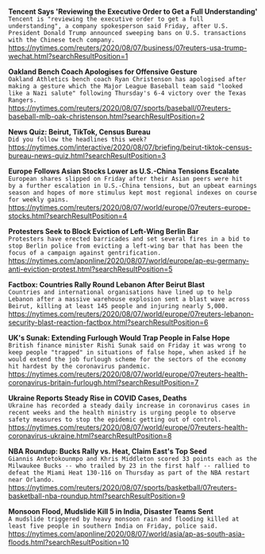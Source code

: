 **Tencent Says 'Reviewing the Executive Order to Get a Full Understanding'**\
`Tencent is "reviewing the executive order to get a full understanding", a company spokesperson said Friday, after U.S. President Donald Trump announced sweeping bans on U.S. transactions with the Chinese tech company.`\
https://nytimes.com/reuters/2020/08/07/business/07reuters-usa-trump-wechat.html?searchResultPosition=1

**Oakland Bench Coach Apologises for Offensive Gesture**\
`Oakland Athletics bench coach Ryan Christenson has apologised after making a gesture which the Major League Baseball team said "looked like a Nazi salute" following Thursday's 6-4 victory over the Texas Rangers.`\
https://nytimes.com/reuters/2020/08/07/sports/baseball/07reuters-baseball-mlb-oak-christenson.html?searchResultPosition=2

**News Quiz: Beirut, TikTok, Census Bureau**\
`Did you follow the headlines this week?`\
https://nytimes.com/interactive/2020/08/07/briefing/beirut-tiktok-census-bureau-news-quiz.html?searchResultPosition=3

**Europe Follows Asian Stocks Lower as U.S.-China Tensions Escalate**\
`European shares slipped on Friday after their Asian peers were hit by a further escalation in U.S.-China tensions, but an upbeat earnings season and hopes of more stimulus kept most regional indexes on course for weekly gains.`\
https://nytimes.com/reuters/2020/08/07/world/europe/07reuters-europe-stocks.html?searchResultPosition=4

**Protesters Seek to Block Eviction of Left-Wing Berlin Bar**\
`Protesters have erected barricades and set several fires in a bid to stop Berlin police from evicting a left-wing bar that has been the focus of a campaign against gentrification.`\
https://nytimes.com/aponline/2020/08/07/world/europe/ap-eu-germany-anti-eviction-protest.html?searchResultPosition=5

**Factbox: Countries Rally Round Lebanon After Beirut Blast**\
`Countries and international organisations have lined up to help Lebanon after a massive warehouse explosion sent a blast wave across Beirut, killing at least 145 people and injuring nearly 5,000.`\
https://nytimes.com/reuters/2020/08/07/world/europe/07reuters-lebanon-security-blast-reaction-factbox.html?searchResultPosition=6

**UK's Sunak: Extending Furlough Would Trap People in False Hope**\
`British finance minister Rishi Sunak said on Friday it was wrong to keep people "trapped" in situations of false hope, when asked if he would extend the job furlough scheme for the sectors of the economy hit hardest by the coronavirus pandemic.`\
https://nytimes.com/reuters/2020/08/07/world/europe/07reuters-health-coronavirus-britain-furlough.html?searchResultPosition=7

**Ukraine Reports Steady Rise in COVID Cases, Deaths**\
`Ukraine has recorded a steady daily increase in coronavirus cases in recent weeks and the health ministry is urging people to observe safety measures to stop the epidemic getting out of control.`\
https://nytimes.com/reuters/2020/08/07/world/europe/07reuters-health-coronavirus-ukraine.html?searchResultPosition=8

**NBA Roundup: Bucks Rally vs. Heat, Claim East's Top Seed**\
`Giannis Antetokounmpo and Khris Middleton scored 33 points each as the Milwaukee Bucks -- who trailed by 23 in the first half -- rallied to defeat the Miami Heat 130-116 on Thursday as part of the NBA restart near Orlando.`\
https://nytimes.com/reuters/2020/08/07/sports/basketball/07reuters-basketball-nba-roundup.html?searchResultPosition=9

**Monsoon Flood, Mudslide Kill 5 in India, Disaster Teams Sent**\
`A mudslide triggered by heavy monsoon rain and flooding killed at least five people in southern India on Friday, police said. `\
https://nytimes.com/aponline/2020/08/07/world/asia/ap-as-south-asia-floods.html?searchResultPosition=10

